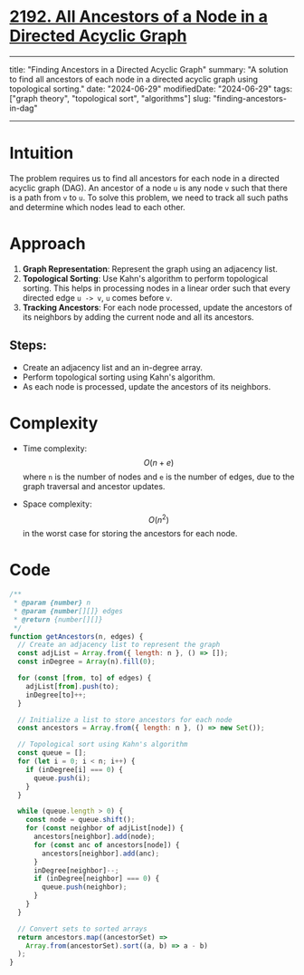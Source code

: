 # [2192. All Ancestors of a Node in a Directed Acyclic Graph](https://leetcode.com/problems/all-ancestors-of-a-node-in-a-directed-acyclic-graph)

---

title: "Finding Ancestors in a Directed Acyclic Graph"
summary: "A solution to find all ancestors of each node in a directed acyclic graph using topological sorting."
date: "2024-06-29"
modifiedDate: "2024-06-29"
tags: ["graph theory", "topological sort", "algorithms"]
slug: "finding-ancestors-in-dag"

---

# Intuition

The problem requires us to find all ancestors for each node in a directed acyclic graph (DAG). An ancestor of a node `u` is any node `v` such that there is a path from `v` to `u`. To solve this problem, we need to track all such paths and determine which nodes lead to each other.

# Approach

1. **Graph Representation**: Represent the graph using an adjacency list.
2. **Topological Sorting**: Use Kahn's algorithm to perform topological sorting. This helps in processing nodes in a linear order such that every directed edge `u -> v`, `u` comes before `v`.
3. **Tracking Ancestors**: For each node processed, update the ancestors of its neighbors by adding the current node and all its ancestors.

## Steps:

- Create an adjacency list and an in-degree array.
- Perform topological sorting using Kahn's algorithm.
- As each node is processed, update the ancestors of its neighbors.

# Complexity

- Time complexity: $$O(n + e)$$ where `n` is the number of nodes and `e` is the number of edges, due to the graph traversal and ancestor updates.

- Space complexity: $$O(n^2)$$ in the worst case for storing the ancestors for each node.

# Code

```javascript
/**
 * @param {number} n
 * @param {number[][]} edges
 * @return {number[][]}
 */
function getAncestors(n, edges) {
  // Create an adjacency list to represent the graph
  const adjList = Array.from({ length: n }, () => []);
  const inDegree = Array(n).fill(0);

  for (const [from, to] of edges) {
    adjList[from].push(to);
    inDegree[to]++;
  }

  // Initialize a list to store ancestors for each node
  const ancestors = Array.from({ length: n }, () => new Set());

  // Topological sort using Kahn's algorithm
  const queue = [];
  for (let i = 0; i < n; i++) {
    if (inDegree[i] === 0) {
      queue.push(i);
    }
  }

  while (queue.length > 0) {
    const node = queue.shift();
    for (const neighbor of adjList[node]) {
      ancestors[neighbor].add(node);
      for (const anc of ancestors[node]) {
        ancestors[neighbor].add(anc);
      }
      inDegree[neighbor]--;
      if (inDegree[neighbor] === 0) {
        queue.push(neighbor);
      }
    }
  }

  // Convert sets to sorted arrays
  return ancestors.map((ancestorSet) =>
    Array.from(ancestorSet).sort((a, b) => a - b)
  );
}
```
